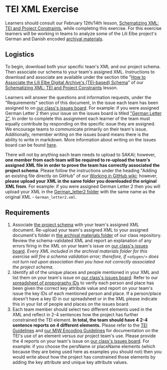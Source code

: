 # TEI XML Exercise  
  
Learners should consult our February 12th/14th lesson, [Schematizing XML: TEI and Project Constraints](https://github.com/RJP43/LiliElbe_EngagedLearners/wiki/Schematizing-XML:-TEI-and-Project-Constraints), while completing this exercise. For this exercise learners will be working in teams to analyze some of the Lili Elbe project's German and Danish encoded [archival materials](https://github.com/RJP43/LiliElbe_EngagedLearners/tree/master/ProjectDocs/archivalMaterials).   
  
## Logistics  
  
To begin, download both your specific team's XML and our project schema. Then associate our schema to your team's assigned XML. Instructions to download and associate are available under the section title "[How to Associate the Lili Elbe Digital Archive's (TEI-based) Schema](https://github.com/RJP43/LiliElbe_EngagedLearners/wiki/Schematizing-XML:-TEI-and-Project-Constraints#how-to-associate-the-lili-elbe-digital-archives-tei-based-schema)" of our [Schematizing XML: TEI and Project Constraints](https://github.com/RJP43/LiliElbe_EngagedLearners/wiki/Schematizing-XML:-TEI-and-Project-Constraints) lesson.   
  
Learners will answer the questions and information requests, under the "Requirements" section of this document, in the issue each team has been assigned to on [our class's issues board](https://github.com/RJP43/LiliElbe_EngagedLearners/issues). For example: if you were assigned German Letter 2 then your issue on the issues board is titled ["German Letter 2"](https://github.com/RJP43/LiliElbe_EngagedLearners/issues/9). In order to complete this assignment each learner of the team must equally contribute by responding on the specific issue they are assigned. We encourage teams to communicate primarily on their team's issue. Additionally, remember writing on the issues board means there is the ability to write in markdown. More information about writing on the issues board can be found [here](https://github.com/RJP43/LiliElbe_EngagedLearners/wiki/Working-in-GitHub#using-our-issues-board).         
   
There will not by anything each team needs to upload to SAKAI; however, **one member from each team will be required to re-upload the team's assigned XML file in order to prove the team has correctly associated the project schema**. Please follow the instructions under the heading "Adding an existing file directly on GitHub" of our [Working in GitHub wiki](https://github.com/RJP43/LiliElbe_EngagedLearners/wiki/Working-in-GitHub#uploading-directly-on-github); however, **please upload your XML in the same folder you downloaded the original XML from**. For example: if you were assigned German Letter 2 then you will upload your XML in the [German_letter2 folder](https://github.com/RJP43/LiliElbe_EngagedLearners/tree/master/ProjectDocs/archivalMaterials/German_archive/German_letter2) with the same name as the original XML - `German_letter2.xml`.    
  
## Requirements  
1.  Associate [the project schema](https://github.com/RJP43/LiliElbe_EngagedLearners/blob/master/WIKIandREADMEmaterials/MIWschema.rng) with your team's assigned XML document. Re-upload your team's assigned XML to your assigned document's folder in [the archival materials folder](https://github.com/RJP43/LiliElbe_EngagedLearners/tree/master/ProjectDocs/archivalMaterials) of our class repository. Review the schema-validated XML and report an explanation of any errors firing in the XML on your team's issue on [our class's issues board](https://github.com/RJP43/LiliElbe_EngagedLearners/issues). *Every XML included in the archival materials folder for this exercise will fire a schema validation error; therefore, if `<oXygen/>` does not turn red upon association then you have not correctly associated the project schema.*  
2.  Identify all of the unique places and people mentioned in your XML and list them on your team's issue on [our class's issues board](https://github.com/RJP43/LiliElbe_EngagedLearners/issues). Refer to our [spreadsheet of propography IDs](https://docs.google.com/spreadsheets/d/1TGp-RpKQi7rLHhdZTs4Vr6Ft91kPipfBwQR_7ii9bng/edit?usp=sharing) to verify each person and place has been given the correct key attribute value and report on your team's issue the key IDs of each mentioned person and place. If a person/place doesn't have a key ID in our spreadsheet or in the XML please indicate this in your list of people and places on the issues board.    
3.  Each team member should select two different elements used in the XML and reflect in 2-4 sentences how the project has further constrained the TEI element. **In total, the team should have 4 2-4 sentence reports on 4 different elements.**  Please refer to the [TEI Guidelines](https://www.tei-c.org/release/doc/tei-p5-doc/en/html/index.html) and [our MIW Encoding Guidelines](https://docs.google.com/document/d/1ReYDRpBSuiVPZsVoj2gOfuz_HP2whJwX-thl4ZtPUws/edit?usp=sharing) for documentation on the TEI's use of an element versus our project team's use. Please provide the 4 reports on your team's issue on [our class's issues board](https://github.com/RJP43/LiliElbe_EngagedLearners/issues). For example: if you choose the persName or placeName elements (which because they are being used here as examples you should not) then you would write about how the project has constrained those elements by adding the key attribute and unique key attribute values.  
